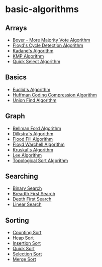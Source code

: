 # basic-algorithms

## Arrays

- [Boyer - More Majority Vote Algorithm]()
- [Floyd's Cycle Detection Algorithm]()
- [Kadane's Algorithm]()
- [KMP Algorithm]()
- [Quick Select Algorithm]()


## Basics

- [Euclid's Algorithm]()
- [Huffman Coding Compression Algorithm]()
- [Union Find Algorithm]()


## Graph

- [Bellman Ford Algorithm]()
- [Dilkstra's Algorithm]()
- [Flood Fill Algorithm]()
- [Floyd Warchell Algorithm]()
- [Kruskal's Algorithm]()
- [Lee Algorithm]()
- [Topological Sort Algorithm]()


## Searching

- [Binary Search]()
- [Breadth First Search]()
- [Depth First Search]()
- [Linear Search](https://github.com/P13LIAM/basic-algorithms/tree/master/Searching/LinearSearch)


## Sorting

- [Counting Sort]()
- [Heap Sort]()
- [Insertion Sort]()
- [Quick Sort]()
- [Selection Sort]()
- [Merge Sort]()
